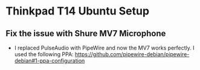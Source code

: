 # Thinkpad T14 Ubuntu Setup

## Fix the issue with Shure MV7 Microphone
- I replaced PulseAudio with PipeWire and now the MV7 works perfectly. I used the following PPA: https://github.com/pipewire-debian/pipewire-debian#1-ppa-configuration
